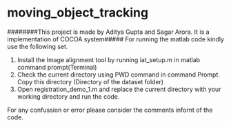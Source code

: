 # moving_object_tracking
########This project is made by Aditya Gupta and Sagar Arora. It is a implementation of COCOA system#####
For running the matlab code kindly use the following set.

1) Install the Image alignment tool by running iat_setup.m in matlab command prompt(Terminal)
2) Check the current directory using PWD command in command Prompt. Copy this directory (Directory of the dataset folder)   
3) Open registration_demo_1.m and replace the current directory with your working directory and run the code.

For any confussion or error please consider the comments infornt of the code.
